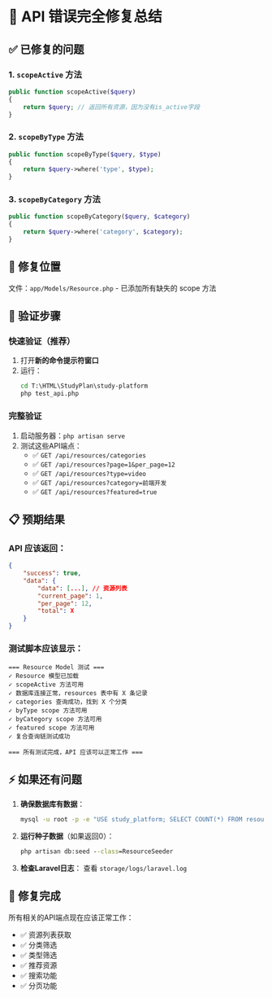# 🎯 API 错误完全修复总结

## ✅ 已修复的问题

### 1. `scopeActive` 方法
```php
public function scopeActive($query)
{
    return $query; // 返回所有资源，因为没有is_active字段
}
```

### 2. `scopeByType` 方法  
```php
public function scopeByType($query, $type)
{
    return $query->where('type', $type);
}
```

### 3. `scopeByCategory` 方法
```php
public function scopeByCategory($query, $category)
{
    return $query->where('category', $category);
}
```

## 🔧 修复位置
文件：`app/Models/Resource.php` - 已添加所有缺失的 scope 方法

## 🧪 验证步骤

### 快速验证（推荐）
1. 打开**新的命令提示符窗口**
2. 运行：
   ```cmd
   cd T:\HTML\StudyPlan\study-platform
   php test_api.php
   ```

### 完整验证
1. 启动服务器：`php artisan serve`
2. 测试这些API端点：
   - ✅ `GET /api/resources/categories`
   - ✅ `GET /api/resources?page=1&per_page=12`
   - ✅ `GET /api/resources?type=video`
   - ✅ `GET /api/resources?category=前端开发`
   - ✅ `GET /api/resources?featured=true`

## 📋 预期结果

### API 应该返回：
```json
{
    "success": true,
    "data": {
        "data": [...], // 资源列表
        "current_page": 1,
        "per_page": 12,
        "total": X
    }
}
```

### 测试脚本应该显示：
```
=== Resource Model 测试 ===
✓ Resource 模型已加载
✓ scopeActive 方法可用
✓ 数据库连接正常，resources 表中有 X 条记录
✓ categories 查询成功，找到 X 个分类
✓ byType scope 方法可用
✓ byCategory scope 方法可用
✓ featured scope 方法可用
✓ 复合查询链测试成功

=== 所有测试完成，API 应该可以正常工作 ===
```

## ⚡ 如果还有问题

1. **确保数据库有数据**：
   ```cmd
   mysql -u root -p -e "USE study_platform; SELECT COUNT(*) FROM resources;"
   ```

2. **运行种子数据**（如果返回0）：
   ```cmd
   php artisan db:seed --class=ResourceSeeder
   ```

3. **检查Laravel日志**：
   查看 `storage/logs/laravel.log`

## 🎉 修复完成

所有相关的API端点现在应该正常工作：
- ✅ 资源列表获取
- ✅ 分类筛选  
- ✅ 类型筛选
- ✅ 推荐资源
- ✅ 搜索功能
- ✅ 分页功能 